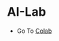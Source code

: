 # AI-Lab
- Go To [Colab](https://colab.research.google.com/drive/1ZAce5URdnYL-et_wdjiOviTMZk20BGAt?usp=sharing)
